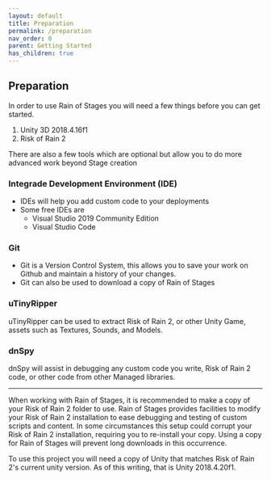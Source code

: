 ```yaml
---
layout: default
title: Preparation
permalink: /preparation
nav_order: 0
parent: Getting Started
has_children: true
---
```


## Preparation

In order to use Rain of Stages you will need a few things before you can get started.

1. Unity 3D 2018.4.16f1
2. Risk of Rain 2

There are also a few tools which are optional but allow you to do more advanced work beyond Stage creation

### Integrade Development Environment (IDE)
* IDEs will help you add custom code to your deployments
* Some free IDEs are
	* Visual Studio 2019 Community Edition
	* Visual Studio Code

### Git
* Git is a Version Control System, this allows you to save your work on Github and maintain a history of your changes.
* Git can also be used to download a copy of Rain of Stages

### uTinyRipper
uTinyRipper can be used to extract Risk of Rain 2, or other Unity Game, assets such as Textures, Sounds, and Models.

### dnSpy
dnSpy will assist in debugging any custom code you write, Risk of Rain 2 code, or other code from other Managed libraries.

---

When working with Rain of Stages, it is recommended to make a copy of your Risk of Rain 2 folder to use. Rain of Stages provides facilities to modify your Risk of Rain 2 installation to ease debugging and testing of custom scripts and content. In some circumstances this setup could corrupt your Risk of Rain 2 installation, requiring you to re-install your copy. Using a copy for Rain of Stages will prevent long downloads in this occurrence.

To use this project you will need a copy of Unity that matches Risk of Rain 2's current unity version. As of this writing, that is Unity 2018.4.20f1.
